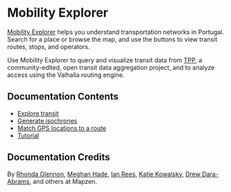 # Mobility Explorer

[Mobility Explorer](https://tpp.pt/explorador/) helps you understand transportation networks in Portugal. Search for a place or browse the map, and use the buttons to view transit routes, stops, and operators.

Use Mobility Explorer to query and visualize transit data from [TPP](https://tpp.pt), a community-edited, open transit data aggregation project, and to analyze access using the Valhalla routing engine.

## Documentation Contents

- [Explore transit](explore-transit.md)
- [Generate isochrones](isochrones.md)
- [Match GPS locations to a route](map-matching.md)
- [Tutorial](tutorial.md)

## Documentation Credits

By [Rhonda Glennon](https://github.com/rmglennon), [Meghan Hade](https://github.com/meghanhade), [Ian Rees](https://github.com/irees), [Katie Kowalsky](https://github.com/kkowalsky), [Drew Dara-Abrams](https://github.com/drewda), and others at Mapzen.
